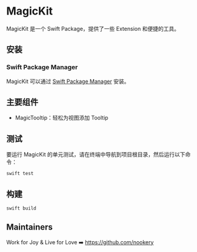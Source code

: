 # MagicKit

MagicKit 是一个 Swift Package，提供了一些 Extension 和便捷的工具。

## 安装

### Swift Package Manager

MagicKit 可以通过 [Swift Package Manager](https://swift.org/package-manager/) 安装。

## 主要组件

- MagicTooltip：轻松为视图添加 Tooltip

## 测试

要运行 MagicKit 的单元测试，请在终端中导航到项目根目录，然后运行以下命令：

```bash
swift test
```

## 构建

```bash
swift build
```

## Maintainers

Work for Joy & Live for Love ➡️ <https://github.com/nookery>
